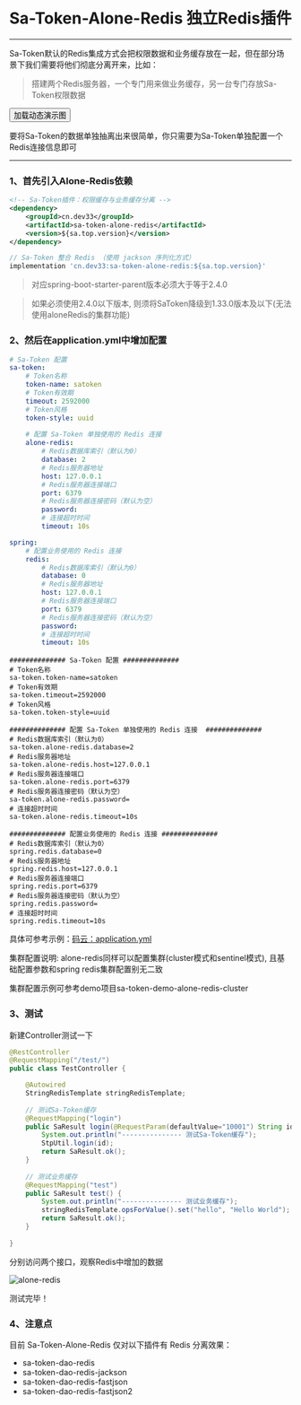 # Sa-Token-Alone-Redis 独立Redis插件
--- 

Sa-Token默认的Redis集成方式会把权限数据和业务缓存放在一起，但在部分场景下我们需要将他们彻底分离开来，比如：

> 搭建两个Redis服务器，一个专门用来做业务缓存，另一台专门存放Sa-Token权限数据 


<button class="show-img" img-src="https://oss.dev33.cn/sa-token/doc/g/g3--alone-redis.gif">加载动态演示图</button>


要将Sa-Token的数据单独抽离出来很简单，你只需要为Sa-Token单独配置一个Redis连接信息即可 

--- 


### 1、首先引入Alone-Redis依赖 
<!---------------------------- tabs:start ---------------------------->
<!-------- tab:Maven 方式 -------->
``` xml 
<!-- Sa-Token插件：权限缓存与业务缓存分离 -->
<dependency>
	<groupId>cn.dev33</groupId>
	<artifactId>sa-token-alone-redis</artifactId>
	<version>${sa.top.version}</version>
</dependency>
```
<!-------- tab:Gradle 方式 -------->
``` gradle
// Sa-Token 整合 Redis （使用 jackson 序列化方式）
implementation 'cn.dev33:sa-token-alone-redis:${sa.top.version}'
```
<!---------------------------- tabs:end ---------------------------->

> 对应spring-boot-starter-parent版本必须大于等于2.4.0

> 如果必须使用2.4.0以下版本, 则须将SaToken降级到1.33.0版本及以下(无法使用aloneRedis的集群功能)


### 2、然后在application.yml中增加配置

<!---------------------------- tabs:start ---------------------------->

<!------------- tab:yaml 风格  ------------->
``` yaml
# Sa-Token 配置
sa-token: 
	# Token名称
	token-name: satoken
	# Token有效期
	timeout: 2592000
	# Token风格
	token-style: uuid
	
	# 配置 Sa-Token 单独使用的 Redis 连接 
	alone-redis: 
		# Redis数据库索引（默认为0）
		database: 2
		# Redis服务器地址
		host: 127.0.0.1
		# Redis服务器连接端口
		port: 6379
		# Redis服务器连接密码（默认为空）
		password: 
		# 连接超时时间
		timeout: 10s

spring: 
	# 配置业务使用的 Redis 连接 
	redis: 
		# Redis数据库索引（默认为0）
		database: 0
		# Redis服务器地址
		host: 127.0.0.1
		# Redis服务器连接端口
		port: 6379
		# Redis服务器连接密码（默认为空）
		password: 
		# 连接超时时间
		timeout: 10s
```

<!------------- tab:properties 风格  ------------->
``` properties
############## Sa-Token 配置 ############## 
# Token名称
sa-token.token-name=satoken
# Token有效期
sa-token.timeout=2592000
# Token风格
sa-token.token-style=uuid

############## 配置 Sa-Token 单独使用的 Redis 连接  ############## 
# Redis数据库索引（默认为0）
sa-token.alone-redis.database=2
# Redis服务器地址
sa-token.alone-redis.host=127.0.0.1
# Redis服务器连接端口
sa-token.alone-redis.port=6379
# Redis服务器连接密码（默认为空）
sa-token.alone-redis.password=
# 连接超时时间
sa-token.alone-redis.timeout=10s

############## 配置业务使用的 Redis 连接 ############## 
# Redis数据库索引（默认为0）
spring.redis.database=0
# Redis服务器地址
spring.redis.host=127.0.0.1
# Redis服务器连接端口
spring.redis.port=6379
# Redis服务器连接密码（默认为空）
spring.redis.password=
# 连接超时时间
spring.redis.timeout=10s

```

<!---------------------------- tabs:end ---------------------------->


具体可参考示例：[码云：application.yml](https://gitee.com/dromara/sa-token/blob/master/sa-token-demo/sa-token-demo-alone-redis/src/main/resources/application.yml)

集群配置说明: alone-redis同样可以配置集群(cluster模式和sentinel模式), 且基础配置参数和spring redis集群配置别无二致

集群配置示例可参考demo项目sa-token-demo-alone-redis-cluster


### 3、测试
新建Controller测试一下 
``` java
@RestController
@RequestMapping("/test/")
public class TestController {

	@Autowired
	StringRedisTemplate stringRedisTemplate;
	
	// 测试Sa-Token缓存
	@RequestMapping("login")
	public SaResult login(@RequestParam(defaultValue="10001") String id) {
		System.out.println("--------------- 测试Sa-Token缓存");
		StpUtil.login(id);	
		return SaResult.ok();
	}
	
	// 测试业务缓存
	@RequestMapping("test")
	public SaResult test() {
		System.out.println("--------------- 测试业务缓存");
		stringRedisTemplate.opsForValue().set("hello", "Hello World");
		return SaResult.ok();
	}
	
}
```

分别访问两个接口，观察Redis中增加的数据 

![alone-redis](https://oss.dev33.cn/sa-token/doc/alone-redis.png 's-w')

测试完毕！

### 4、注意点
目前 Sa-Token-Alone-Redis 仅对以下插件有 Redis 分离效果：
- sa-token-dao-redis
- sa-token-dao-redis-jackson
- sa-token-dao-redis-fastjson
- sa-token-dao-redis-fastjson2